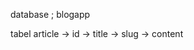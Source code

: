 database ; blogapp

tabel
 article  -> id
          -> title
          -> slug
          -> content

